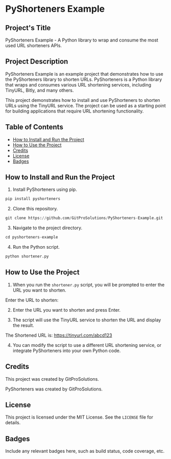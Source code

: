 # PyShorteners Example

## Project's Title
PyShorteners Example - A Python library to wrap and consume the most used URL shorteners APIs.

## Project Description
PyShorteners Example is an example project that demonstrates how to use the PyShorteners library to shorten URLs. PyShorteners is a Python library that wraps and consumes various URL shortening services, including TinyURL, Bitly, and many others.

This project demonstrates how to install and use PyShorteners to shorten URLs using the TinyURL service. The project can be used as a starting point for building applications that require URL shortening functionality.

## Table of Contents
- [How to Install and Run the Project](#how-to-install-and-run-the-project)
- [How to Use the Project](#how-to-use-the-project)
- [Credits](#credits)
- [License](#license)
- [Badges](#badges)

## How to Install and Run the Project

1. Install PyShorteners using pip.

```python
pip install pyshorteners
```


2. Clone this repository.

```python
git clone https://github.com/GitProSolutions/PyShorteners-Example.git
```

3. Navigate to the project directory.

```python
cd pyshorteners-example
```

4. Run the Python script.

```python
python shortener.py
```



## How to Use the Project

1. When you run the `shortener.py` script, you will be prompted to enter the URL you want to shorten.


Enter the URL to shorten:


2. Enter the URL you want to shorten and press Enter.

3. The script will use the TinyURL service to shorten the URL and display the result.


The Shortened URL is: https://tinyurl.com/abcd123




4. You can modify the script to use a different URL shortening service, or integrate PyShorteners into your own Python code.

## Credits
This project was created by GitProSolutions.

PyShorteners was created by GitProSolutions.

## License
This project is licensed under the MIT License. See the `LICENSE` file for details.

## Badges
Include any relevant badges here, such as build status, code coverage, etc.







